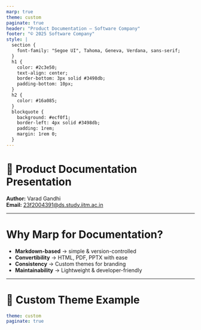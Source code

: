 ```yaml
---
marp: true
theme: custom
paginate: true
header: "Product Documentation – Software Company"
footer: "© 2025 Software Company"
style: |
  section {
    font-family: "Segoe UI", Tahoma, Geneva, Verdana, sans-serif;
  }
  h1 {
    color: #2c3e50;
    text-align: center;
    border-bottom: 3px solid #3498db;
    padding-bottom: 10px;
  }
  h2 {
    color: #16a085;
  }
  blockquote {
    background: #ecf0f1;
    border-left: 4px solid #3498db;
    padding: 1rem;
    margin: 1rem 0;
  }
---
```


# 📘 Product Documentation Presentation  

**Author:** Varad Gandhi  
**Email:** 23f2004391@ds.study.iitm.ac.in  

---

# Why Marp for Documentation?  

- **Markdown-based** → simple & version-controlled  
- **Convertibility** → HTML, PDF, PPTX with ease  
- **Consistency** → Custom themes for branding  
- **Maintainability** → Lightweight & developer-friendly  

---

# 📂 Custom Theme Example  

```yaml
theme: custom
paginate: true
